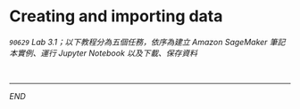 # Creating and importing data

_`90629` Lab 3.1；以下教程分為五個任務，依序為建立 Amazon SageMaker 筆記本實例、運行 Jupyter Notebook 以及下載、保存資料_

<br>

___

_END_